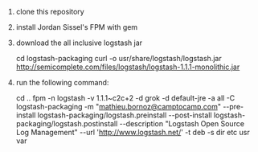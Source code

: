 
1) clone this repository

2) install Jordan Sissel's FPM with gem

3) download the all inclusive logstash jar

    cd logstash-packaging
    curl -o usr/share/logstash/logstash.jar http://semicomplete.com/files/logstash/logstash-1.1.1-monolithic.jar

4) run the following command:

    cd ..
    fpm -n logstash -v 1.1.1~c2c+2 -d grok -d default-jre -a all -C logstash-packaging -m "<mathieu.bornoz@camptocamp.com>" --pre-install logstash-packaging/logstash.preinstall  --post-install logstash-packaging/logstash.postinstall --description "Logstash Open Source Log Management" --url 'http://www.logstash.net/' -t deb -s dir etc usr var

